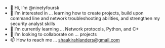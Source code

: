 - 👋 Hi, I’m @ninetyfoursk
- 👀 I’m interested in ... learning how to create projects, build upon command line and network troubleshooting abilities, and strengthen my security analyst skills
- 🌱 I’m currently learning ... Network protocols, Python, and C+
- 💞️ I’m looking to collaborate on ... projects
- 📫 How to reach me ... shaakirahlanders@gmail.com

<!---
ninetyfoursk/ninetyfoursk is a ✨ special ✨ repository because its `README.md` (this file) appears on your GitHub profile.
You can click the Preview link to take a look at your changes.
--->

